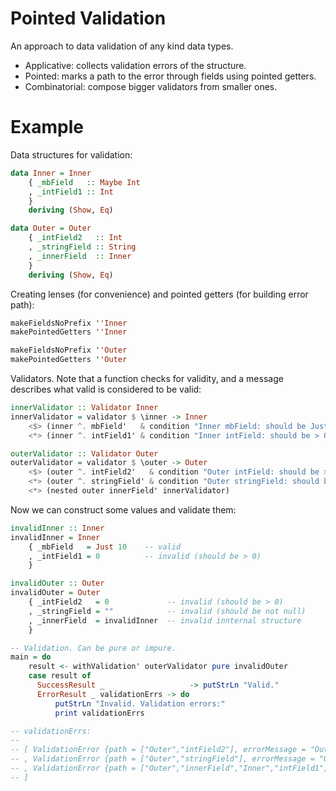 # Pointed Validation

An approach to data validation of any kind data types.
- Applicative: collects validation errors of the structure.
- Pointed: marks a path to the error through fields using pointed getters.
- Combinatorial: compose bigger validators from smaller ones.

# Example

Data structures for validation:

```haskell
data Inner = Inner
    { _mbField   :: Maybe Int
    , _intField1 :: Int
    }
    deriving (Show, Eq)

data Outer = Outer
    { _intField2   :: Int
    , _stringField :: String
    , _innerField  :: Inner
    }
    deriving (Show, Eq)
```

Creating lenses (for convenience) and pointed getters (for building error path):

```haskell
makeFieldsNoPrefix ''Inner
makePointedGetters ''Inner

makeFieldsNoPrefix ''Outer
makePointedGetters ''Outer
```

Validators. Note that a function checks for validity, and a message describes what
valid is considered to be valid:

```haskell
innerValidator :: Validator Inner
innerValidator = validator $ \inner -> Inner
    <$> (inner ^. mbField'   & condition "Inner mbField: should be Just a" isJust)
    <*> (inner ^. intField1' & condition "Inner intField: should be > 0" (> 0))

outerValidator :: Validator Outer
outerValidator = validator $ \outer -> Outer
    <$> (outer ^. intField2'   & condition "Outer intField: should be > 0" (> 0))
    <*> (outer ^. stringField' & condition "Outer stringField: should be not empty" (not . null))
    <*> (nested outer innerField' innerValidator)
```

Now we can construct some values and validate them:

```haskell
invalidInner :: Inner
invalidInner = Inner
    { _mbField   = Just 10    -- valid
    , _intField1 = 0          -- invalid (should be > 0)
    }

invalidOuter :: Outer
invalidOuter = Outer
    { _intField2   = 0             -- invalid (should be > 0)
    , _stringField = ""            -- invalid (should be not null)
    , _innerField  = invalidInner  -- invalid innternal structure
    }

-- Validation. Can be pure or impure.
main = do
    result <- withValidation' outerValidator pure invalidOuter
    case result of
      SuccessResult _                   -> putStrLn "Valid."
      ErrorResult _ validationErrs -> do
          putStrLn "Invalid. Validation errors:"
          print validationErrs

-- validationErrs:
--
-- [ ValidationError {path = ["Outer","intField2"], errorMessage = "Outer intField: should be > 0"}
-- , ValidationError {path = ["Outer","stringField"], errorMessage = "Outer stringField: should be not empty"}
-- , ValidationError {path = ["Outer","innerField","Inner","intField1"], errorMessage = "Inner intField: should be > 0"}
-- ]
```
